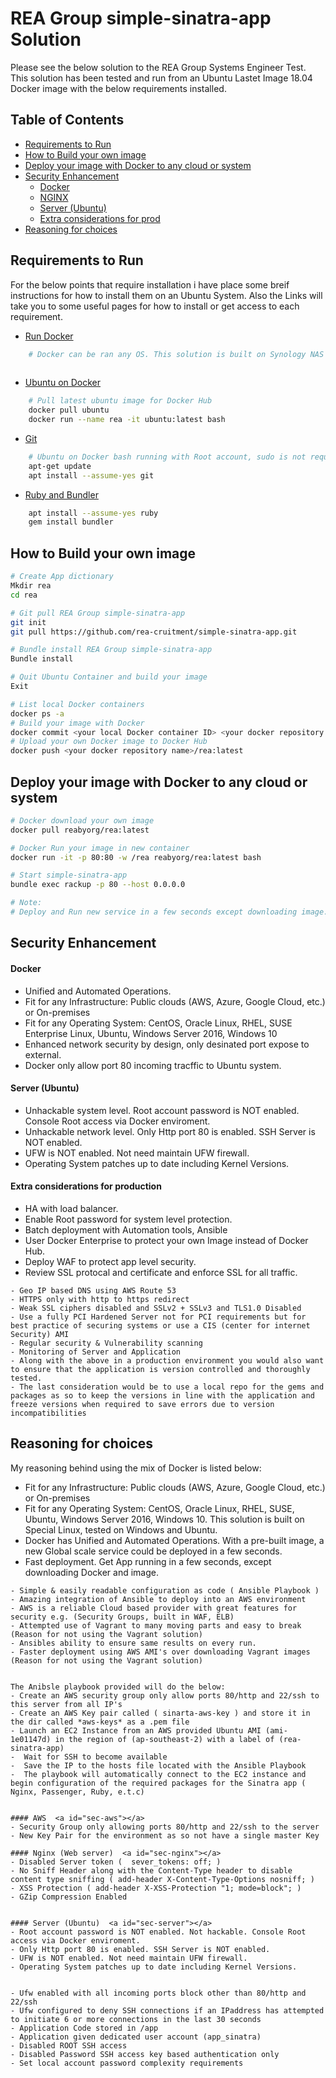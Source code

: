 # REA Group simple-sinatra-app Solution

Please see the below solution to the REA Group Systems Engineer Test.
This solution has been tested and run from an Ubuntu Lastet Image 18.04 Docker image with the below requirements installed.


## Table of Contents
  * [Requirements to Run ](#req-run)
  * [How to Build your own image](#build)
  * [Deploy your image with Docker to any cloud or system](#deploy)
  * [Security Enhancement](#security)
    - [Docker](#sec-Docker)
    - [NGINX](#sec-nginx)
    - [Server (Ubuntu)](#sec-server)
    - [Extra considerations for prod](#sec-consider)
  * [Reasoning for choices](#reason)


## Requirements to Run  <a id="req-run"></a>
For the below points that require installation i have place some breif instructions for how to install them on an Ubuntu System.
Also the Links will take you to some useful pages for how to install or get access to each requirement.
  - [Run Docker](https://docs.docker.com/machine/get-started/)

 ```bash
     # Docker can be ran any OS. This solution is built on Synology NAS Special Linux version 3.10.105  (gcc version 4.9.3 20150311) and tested on Windows and Linux system. 
     
 ```   
  - [Ubuntu on Docker](https://hub.docker.com/_/ubuntu)

 ```bash
     # Pull latest ubuntu image for Docker Hub
     docker pull ubuntu
     docker run --name rea -it ubuntu:latest bash
 ```   

  - [Git](https://help.ubuntu.com/lts/serverguide/git.html.en)
 ```bash
     # Ubuntu on Docker bash running with Root account, sudo is not required below.  
     apt-get update
     apt install --assume-yes git
 ```

  - [Ruby and Bundler](https://www.ruby-lang.org/en/documentation/installation/#apt)
 ```bash
     apt install --assume-yes ruby  
     gem install bundler
 ```


## How to Build your own image <a id="build"></a>


 ```bash
# Create App dictionary  
Mkdir rea
cd rea

# Git pull REA Group simple-sinatra-app
git init
git pull https://github.com/rea-cruitment/simple-sinatra-app.git

# Bundle install REA Group simple-sinatra-app
Bundle install 

# Quit Ubuntu Container and build your image
Exit

# List local Docker containers 
docker ps -a 
# Build your image with Docker
docker commit <your local Docker container ID> <your docker repository name>/rea:latest
# Upload your own Docker image to Docker Hub
docker push <your docker repository name>/rea:latest

```

## Deploy your image with Docker to any cloud or system <a id="deploy"></a>

 ```bash
# Docker download your own image 
docker pull reabyorg/rea:latest

# Docker Run your image in new container
docker run -it -p 80:80 -w /rea reabyorg/rea:latest bash

# Start simple-sinatra-app 
bundle exec rackup -p 80 --host 0.0.0.0

# Note: 
# Deploy and Run new service in a few seconds except downloading image. 
```



## Security Enhancement <a id="security"></a>


#### Docker  <a id="sec-Docker"></a>
- Unified and Automated Operations.
- Fit for any Infrastructure: Public clouds (AWS, Azure, Google Cloud, etc.) or On-premises
- Fit for any Operating System: CentOS, Oracle Linux, RHEL, SUSE Enterprise Linux, Ubuntu,
Windows Server 2016, Windows 10
- Enhanced network security by design, only desinated port expose to external.
- Docker only allow port 80 incoming tracffic to Ubuntu system. 



#### Server (Ubuntu)  <a id="sec-server"></a>
- Unhackable system level. Root account password is NOT enabled. Console Root access via Docker enviroment.
- Unhackable network level. Only Http port 80 is enabled. SSH Server is NOT enabled. 
- UFW is NOT enabled. Not need maintain UFW firewall. 
- Operating System patches up to date including Kernel Versions.




#### Extra considerations for production  <a id="sec-consider"></a>
- HA with load balancer.
- Enable Root password for system level protection.
- Batch deployment with Automation tools, Ansible 
- User Docker Enterprise to protect your own Image instead of Docker Hub.
- Deploy WAF to protect app level security.
- Review SSL protocal and certificate and enforce SSL for all traffic. 

```
- Geo IP based DNS using AWS Route 53
- HTTPS only with http to https redirect
- Weak SSL ciphers disabled and SSLv2 + SSLv3 and TLS1.0 Disabled
- Use a fully PCI Hardened Server not for PCI requirements but for best practice of securing systems or use a CIS (center for internet Security) AMI
- Regular security & Vulnerability scanning
- Monitoring of Server and Application
- Along with the above in a production environment you would also want to ensure that the application is version controlled and thoroughly tested.
- The last consideration would be to use a local repo for the gems and packages as so to keep the versions in line with the application and freeze versions when required to save errors due to version incompatibilities
```


## Reasoning for choices  <a id="reason"></a>
My reasoning behind using the mix of Docker is listed below:
- Fit for any Infrastructure: Public clouds (AWS, Azure, Google Cloud, etc.) or On-premises
- Fit for any Operating System: CentOS, Oracle Linux, RHEL, SUSE, Ubuntu,
Windows Server 2016, Windows 10. This solution is built on Special Linux, tested on Windows and Ubuntu. 
- Docker has Unified and Automated Operations. With a pre-built image, a new Global scale service  could be deployed in a few seconds. 
- Fast deployment. Get App running in a few seconds, except downloading Docker and image. 

```
- Simple & easily readable configuration as code ( Ansible Playbook )
- Amazing integration of Ansible to deploy into an AWS environment
- AWS is a reliable Cloud based provider with great features for security e.g. (Security Groups, built in WAF, ELB)
- Attempted use of Vagrant to many moving parts and easy to break (Reason for not using the Vagrant solution)
- Ansibles ability to ensure same results on every run.
- Faster deployment using AWS AMI's over downloading Vagrant images (Reason for not using the Vagrant solution)
``` 



```

The Anibsle playbook provided will do the below:
- Create an AWS security group only allow ports 80/http and 22/ssh to this server from all IP's
- Create an AWS Key pair called ( sinarta-aws-key ) and store it in the dir called *aws-keys* as a .pem file
- Launch an EC2 Instance from an AWS provided Ubuntu AMI (ami-1e01147d) in the region of (ap-southeast-2) with a label of (rea-sinatra-app)
-  Wait for SSH to become available
-  Save the IP to the hosts file located with the Ansible Playbook
-  The playbook will automatically connect to the EC2 instance and begin configuration of the required packages for the Sinatra app ( Nginx, Passenger, Ruby, e.t.c)


#### AWS  <a id="sec-aws"></a>
- Security Group only allowing ports 80/http and 22/ssh to the server
- New Key Pair for the environment as so not have a single master Key

#### Nginx (Web server)  <a id="sec-nginx"></a>
- Disabled Server token (  sever_tokens: off; )
- No Sniff Header along with the Content-Type header to disable content type sniffing ( add-header X-Content-Type-Options nosniff; )
- XSS Protection ( add-header X-XSS-Protection "1; mode=block"; )
- GZip Compression Enabled


#### Server (Ubuntu)  <a id="sec-server"></a>
- Root account password is NOT enabled. Not hackable. Console Root access via Docker enviroment.
- Only Http port 80 is enabled. SSH Server is NOT enabled. 
- UFW is NOT enabled. Not need maintain UFW firewall. 
- Operating System patches up to date including Kernel Versions.


- Ufw enabled with all incoming ports block other than 80/http and 22/ssh
- Ufw configured to deny SSH connections if an IPaddress has attempted to initiate 6 or more connections in the last 30 seconds
- Application Code stored in /app
- Application given dedicated user account (app_sinatra)
- Disabled ROOT SSH access
- Disabled Password SSH access key based authentication only
- Set local account password complexity requirements



``` 
